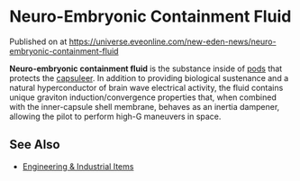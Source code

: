 # Neuro-Embryonic Containment Fluid
Published on  at https://universe.eveonline.com/new-eden-news/neuro-embryonic-containment-fluid

**Neuro-embryonic containment fluid** is the substance inside of
[pods](capsule-lore) that protects the
[capsuleer](15umOALoFBZxVS2oaggvJQ). In addition to providing biological
sustenance and a natural hyperconductor of brain wave electrical
activity, the fluid contains unique graviton induction/convergence
properties that, when combined with the inner-capsule shell membrane,
behaves as an inertia dampener, allowing the pilot to perform high-G
maneuvers in space.

See Also
--------

-   [Engineering & Industrial Items](1atx3NGYkl3oP5JiEa1ShQ)
